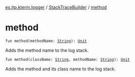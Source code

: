 [es.jtp.kterm.logger](../index.md) / [StackTraceBuilder](index.md) / [method](./method.md)

# method

`fun method(methodName: `[`String`](https://kotlinlang.org/api/latest/jvm/stdlib/kotlin/-string/index.html)`): `[`Unit`](https://kotlinlang.org/api/latest/jvm/stdlib/kotlin/-unit/index.html)

Adds the method name to the log stack.

`fun method(className: `[`String`](https://kotlinlang.org/api/latest/jvm/stdlib/kotlin/-string/index.html)`, methodName: `[`String`](https://kotlinlang.org/api/latest/jvm/stdlib/kotlin/-string/index.html)`): `[`Unit`](https://kotlinlang.org/api/latest/jvm/stdlib/kotlin/-unit/index.html)

Adds the method and its class name to the log stack.

